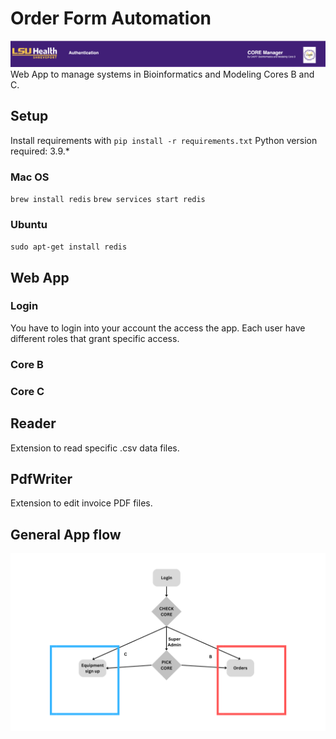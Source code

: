 # Order Form Automation
![Title](docs/title.png)
Web App to manage systems in Bioinformatics and Modeling Cores B and C.

## Setup
Install requirements with 
`pip install -r requirements.txt`
Python version required: 3.9.*

### Mac OS
`brew install redis`
`brew services start redis`

### Ubuntu
`sudo apt-get install redis`

## Web App
### Login
You have to login into your account the access the app. Each user have different roles that grant specific access.   

### Core B
### Core C

## Reader
Extension to read specific .csv data files.   

## PdfWriter
Extension to edit invoice PDF files.   

## General App flow
![App flow](docs/Core_App_entry_flow.png)